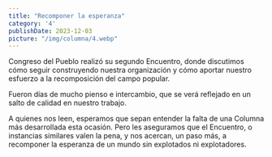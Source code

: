 ```yaml
---
title: "Recomponer la esperanza"
category: '4'
publishDate: 2023-12-03
picture: "/img/columna/4.webp"
---
```

Congreso del Pueblo realizó su segundo Encuentro, donde discutimos cómo seguir construyendo nuestra organización y cómo aportar nuestro esfuerzo a la recomposición del campo popular.

Fueron días de mucho pienso e intercambio, que se verá reflejado en un salto de calidad en nuestro trabajo.

A quienes nos leen, esperamos que sepan entender la falta de una Columna más desarrollada esta ocasión. Pero les aseguramos que el Encuentro, o instancias similares valen la pena, y nos acercan, un paso más, a recomponer la esperanza de un mundo sin explotados ni explotadores.